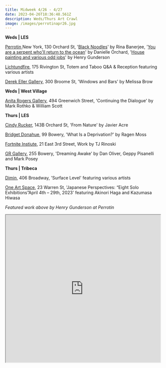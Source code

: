 ```yaml
---
title: Midweek 4/26 - 4/27
date: 2023-04-26T18:36:48.561Z
description: Weds/Thurs Art Crawl
image: /images/perrotinapr26.jpg
---
```

**W﻿eds | LES**

[Perrotin ](https://www.perrotin.com/exhibitions/)New York, 130 Orchard St, '[Black Noodles](https://www.perrotin.com/exhibitions/rina_banerjee-black-noodles/9837)' by Rina Banerjee, '[You are a serpent who'll return to the ocean](https://www.perrotin.com/exhibitions/danielle_orchard-you-are-a-serpent-wholl-return-to-the-ocean/9854)' by Danielle Orchard, '[House painting and various odd jobs](https://www.perrotin.com/exhibitions/henry_gunderson-house-painting-and-various-odd-jobs/9957)' by Henry Gunderson

[Lichtundfire](https://www.lichtundfire.com/), 175 Rivington St, Totem and Taboo Q&A & Reception featuring various artists

[Derek Eller Gallery](https://www.derekeller.com/exhibitions/melissa-brown3), 300 Broome St, 'Windows and Bars' by Melissa Brow

**W﻿eds | West Village**

[Anita Rogers Gallery](https://www.anitarogersgallery.com/exhibitions/mark-rothko-william-scott), 494 Greenwich Street, 'Continuing the Dialogue' by Mark Rothko & William Scott

**T﻿hurs | LES** 

[Cindy Rucker](https://www.cindyruckergallery.com/), 143B Orchard St, 'From Nature' by Javier Acre

[Bridget Donahue](https://www.bridgetdonahue.nyc/exhibitions/ragen-moss-2023/), 99 Bowery, 'What Is a Deprivation?' by Ragen Moss

[Fortnite Instiute](https://fortnight.institute/exhibitions/75-tj-rinoski/), 21 East 3rd Street, Work by TJ Rinoski

[G﻿R Gallery](https://www.gr-gallery.com/exhibitions/dreaming-awake/), 255 Bowery, 'Dreaming Awake' by Dan Oliver, Geppy Pisanelli and Mark Posey

**T﻿hurs | Tribeca**

[Dimin](https://www.dimin.nyc/exhibitions/8-surface-level-opening-reception-thursday-april-27th-6-8/overview/), 406 Broadway, 'Surface Level' featuring various artists

[One Art Space](https://oneartspace.com/japanese-perspectives-eight-solo-exhibitionsapril-4th-29th-2023/), 23 Warren St, 'Japanese Perspectives: “Eight Solo Exhibitions”April 4th – 29th, 2023' featuring Akinori Haga and Kazumasa Hiwasa

*F﻿eatured work above by Henry Gunderson at Perrotin*

<iframe src="https://www.google.com/maps/d/u/3/embed?mid=1mNoEwk9SjIn0qVySxFX9P80bg1YoIwo&ehbc=2E312F" width="100%" height="480"></iframe>